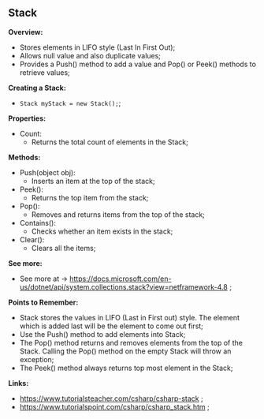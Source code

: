 ## Stack

**Overview:**

- Stores elements in LIFO style (Last In First Out);
- Allows null value and also duplicate values;
- Provides a Push() method to add a value and Pop() or Peek() methods to retrieve values;

**Creating a Stack:**

- `Stack myStack = new Stack();`;

**Properties:**

- Count:
  - Returns the total count of elements in the Stack;

**Methods:**

- Push(object obj):
  - Inserts an item at the top of the stack;
- Peek():
  - Returns the top item from the stack;
- Pop():
  - Removes and returns items from the top of the stack;
- Contains():
  - Checks whether an item exists in the stack;
- Clear():
  - Clears all the items;

**See more:**

- See more at -> https://docs.microsoft.com/en-us/dotnet/api/system.collections.stack?view=netframework-4.8 ;

**Points to Remember:**

- Stack stores the values in LIFO (Last in First out) style. The element which is added last will be the element to come out first;
- Use the Push() method to add elements into Stack;
- The Pop() method returns and removes elements from the top of the Stack. Calling the Pop() method on the empty Stack will throw an exception;
- The Peek() method always returns top most element in the Stack;

**Links:**

- https://www.tutorialsteacher.com/csharp/csharp-stack ;
- https://www.tutorialspoint.com/csharp/csharp_stack.htm ;